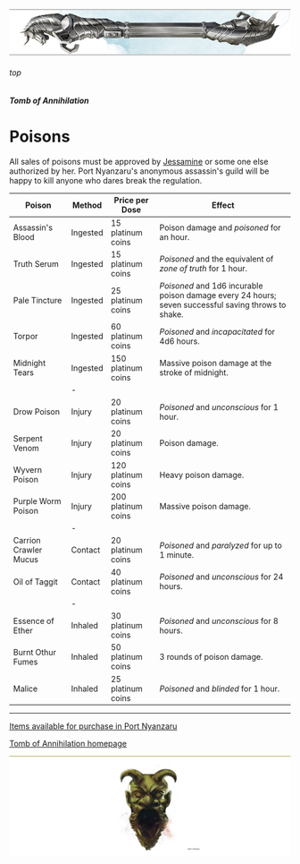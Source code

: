 


![immovable rod](../../images/immovable-rod.jpg)

###### top


##### Tomb of Annihilation

# Poisons
All sales of poisons must be approved by [Jessamine](list_of_items_available_for_purchase_in_Port_Nyanzaru.md#jessamine) or some one else authorized by her. Port Nyanzaru's anonymous assassin's guild will be happy to kill anyone who dares break the regulation.

|Poison|Method|Price per Dose|Effect|
|-|-|-|-|
|Assassin's Blood       |Ingested|15 platinum coins|Poison damage and _poisoned_ for an hour.|
|Truth Serum            |Ingested|15 platinum coins|_Poisoned_ and the equivalent of _zone of truth_ for 1 hour.|
|Pale Tincture          |Ingested|25 platinum coins|_Poisoned_ and 1d6 incurable poison damage every 24 hours; seven successful saving throws to shake.|
|Torpor                 |Ingested|60 platinum coins|_Poisoned_ and _incapacitated_ for 4d6 hours.|
|Midnight Tears         |Ingested|150 platinum coins|Massive poison damage at the stroke of midnight.|
||-|
|Drow Poison            |Injury|20 platinum coins|_Poisoned_ and _unconscious_ for 1 hour.|
|Serpent Venom          |Injury|20 platinum coins|Poison damage.|
|Wyvern Poison          |Injury|120 platinum coins|Heavy poison damage.|
|Purple Worm Poison     |Injury|200 platinum coins|Massive poison damage.|
||-|
|Carrion Crawler Mucus  |Contact|20 platinum coins|_Poisoned_ and _paralyzed_ for up to 1 minute.|
|Oil of Taggit          |Contact|40 platinum coins|_Poisoned_ and _unconscious_ for 24 hours.|
||-|
|Essence of Ether       |Inhaled|30 platinum coins|_Poisoned_ and _unconscious_ for 8 hours.|
|Burnt Othur Fumes      |Inhaled|50 platinum coins|3 rounds of poison damage.|
|Malice                 |Inhaled|25 platinum coins|_Poisoned_ and _blinded_ for 1 hour.|

---

[Items available for purchase in Port Nyanzaru](list_of_items_available_for_purchase_in_Port_Nyanzaru.md#jessamine)

[Tomb of Annihilation homepage](README.md#top)

![the end](../../images/toa-end.jpg)

